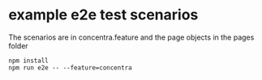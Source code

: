 # example e2e test scenarios

The scenarios are in concentra.feature
and the page objects in the pages folder

```
npm install
npm run e2e -- --feature=concentra
```

